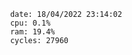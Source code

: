

                date: 18/04/2022 23:14:02
                cpu: 0.1%
                ram: 19.4%
                cycles: 27960

                         